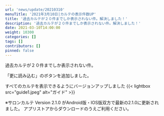 ```yaml
---
url: 'news/update/20210310'
menuTitle: '2021年3月10日|カルテの表示件数UP'
title: '過去カルテが２０件までしか表示されない件。解決しました！'
description: '過去カルテが２０件までしか表示されない件。解決しました！'
date: 2021-03-10T14:00:00
weight: 10300
categories: []
tags: []
contributors: []
pinned: false
---
```


過去カルテが２０件までしか表示されない件。

「更に読み込む」のボタンを追加しました。

すべてのカルテを表示できるようにバージョンアップしました
{{< lightbox src="guide1.jpeg" alt="ガイド" >}}

※サロンカルテ Version 2.1.0 がAndroid版・IOS版双方で最新の2.1.0に更新されました。
アプリストアからダウンロードのうえご利用ください。
